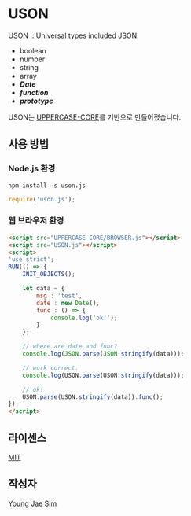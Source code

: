 # USON
USON :: Universal types included JSON.

* boolean
* number
* string
* array
* ***Date***
* ***function***
* ***prototype***

USON는 [UPPERCASE-CORE](https://github.com/Hanul/UPPERCASE/blob/master/DOC/GUIDE/UPPERCASE-CORE.md)를 기반으로 만들어졌습니다.

## 사용 방법
### Node.js 환경
```
npm install -s uson.js
```
```javascript
require('uson.js');
```

### 웹 브라우저 환경
```html
<script src="UPPERCASE-CORE/BROWSER.js"></script>
<script src="USON.js"></script>
<script>
'use strict';
RUN(() => {
	INIT_OBJECTS();

	let data = {
		msg : 'test',
		date : new Date(),
		func : () => {
			console.log('ok!');
		}
	};

	// where are date and func?
	console.log(JSON.parse(JSON.stringify(data)));

	// work correct.
	console.log(USON.parse(USON.stringify(data)));

	// ok!
	USON.parse(USON.stringify(data)).func();
});
</script>
```

## 라이센스
[MIT](LICENSE)

## 작성자
[Young Jae Sim](https://github.com/Hanul)
